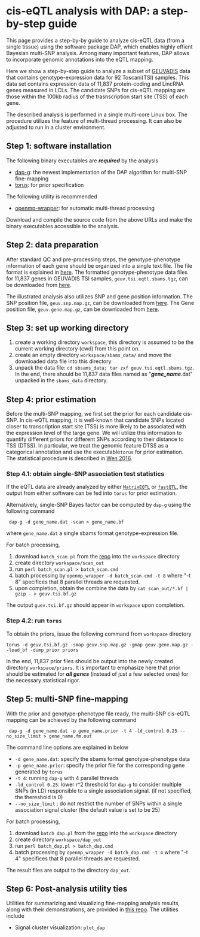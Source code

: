# cis-eQTL analysis with DAP: a step-by-step guide

This page provides a step-by-by guide to analyze cis-eQTL data (from a single tissue) using the software package DAP, which enables highly effient Bayesian multi-SNP analysis. Among many important features, DAP allows to incorporate genomic annotations into the eQTL mapping.

Here we show a step-by-step guide to analyze a subset of [GEUVADIS](http://www.geuvadis.org/) data that contains genotype-expression data for 92 Toscani(TSI) samples. This data set contains expression data of 11,837 protein-coding and LincRNA genes measured in LCLs. The candidate SNPs for cis-eQTL mapping are those within the 100kb radius of the trasnscription start site (TSS) of each gene.      

The described analysis is performed in a single multi-core Linux box. The procedure utilizes the feature of multi-thread processing. It can also be adjusted to run in a cluster environment.  

## Step 1: software installation

The following binary executables are ***required*** by the analysis
  * [dap-g](https://github.com/xqwen/dap/tree/master/dap_greedy_src): the newest implementation of the DAP algorithm for multi-SNP fine-mapping
  * [torus](https://github.com/xqwen/dap/tree/master/torus_src): for prior specification

The following utility is recommended
  * [openmp-wrapper](https://github.com/xqwen/openmp_wrapper): for automatic multi-thread processing

Download and compile the source code from the above URLs and make the binary executables accessible to the analysis.



## Step 2: data preparation

After standard QC and pre-processing steps, the genotype-phenotype information of each gene should be organized into a single text file. The file format is explained in [here](https://github.com/xqwen/dap/wiki/Case-study:-multi-SNP-fine-mapping#genotype-phenotype-data-file-required).  The formatted genotype-phenotype data files for 11,837 genes in GEUVADIS TSI samples, ```geuv.tsi.eqtl.sbams.tgz```, can be downloaded from [here](http://www-personal.umich.edu/~xwen/download/qtl_example/geuv.tsi.eqtl.sbams.tgz).

The illustrated analysis also utilizes SNP and gene position information. The SNP position file, ```geuv.snp.map.gz```, can be downloaded from [here](http://www-personal.umich.edu/~xwen/download/qtl_example/geuv.snp.map.gz). The Gene position file, ```geuv.gene.map.gz```, can be downloaded from [here](http://www-personal.umich.edu/~xwen/download/qtl_example/geuv.gene.map.gz).

## Step 3: set up working directory

1. create a working directory ```workspace```, this directory is assumed to be the current working directory (cwd) from this point on.
2. create an empty directory ```workspace/sbams_data/``` and move the downloaded data file into this directory
3. unpack the data file: ```cd sbsams_data; tar zxf geuv.tsi.eqtl.sbams.tgz```. In the end, there should be 11,837 data files named as "***gene_name***.dat" unpacked in the ```sbams_data``` directory.


## Step 4: prior estimation

Before the multi-SNP mapping, we first set the prior for each candidate cis-SNP. In cis-eQTL mapping, it is well-known that candidate SNPs located closer to transcription start site (TSS) is more likely to be associated with the  expression level of the targe gene. We will utilize this information to quantify different priors for different SNPs according to their distance to TSS (DTSS). In particular, we treat the genomic feature DTSS as a categorical annotation and use the executable```torus``` for prior estimation. The statistical procedure is described in [Wen 2016](http://projecteuclid.org/euclid.aoas/1475069621).

### Step 4.1: obtain single-SNP association test statistics

If the eQTL data are already analyzed by either [```MatrixEQTL```](http://www.bios.unc.edu/research/genomic_software/Matrix_eQTL/) or [```fastQTL```](http://fastqtl.sourceforge.net/), the output from either software can be fed into ```torus``` for prior estimation.

Alternatively, single-SNP Bayes factor can be computed by ```dap-g``` using the following command
```
 dap-g -d gene_name.dat -scan > gene_name.bf
```
where ```gene_name.dat``` a single sbams format genotype-expression file.

For batch processing,

1. download ```batch_scan.pl``` from the [repo](https://github.com/xqwen/qtl_pipeline/tree/master/scripts) into the ```workspace``` directory
2. create directory ```workspace/scan_out```
3. run ```perl batch_scan.pl > batch_scan.cmd```
4. batch processing by ```openmp_wrapper -d batch_scan.cmd -t 8``` where "-t 8" specifices that 8 parallel threads are requested.
5. upon completion, obtain the combine the data by ```cat scan_out/*.bf | gzip - > geuv.tsi.bf.gz``` 

The output ```guev.tsi.bf.gz``` should appear in ```workspace``` upon completion.


### Step 4.2: run ```torus```

To obtain the priors, issue the following command from ```workspace``` directory

```torus -d geuv.tsi.bf.gz -smap geuv.snp.map.gz -gmap geuv.gene.map.gz --load_bf -dump_prior priors```

In the end, 11,837 prior files should be output into the newly created directory ```workspace/priors```. It is important to emphasize here that prior should be estimated for ***all genes*** (instead of just a few selected ones) for the necessary statistical rigor. 

## Step 5: multi-SNP fine-mapping

With the prior and genotype-phenotype file ready, the multi-SNP cis-eQTL mapping can be achieved by the following command

``` dap-g -d gene_name.dat -p gene_name.prior -t 4 -ld_control 0.25 --no_size_limit > gene_name.fm.out```

The command line options are explained in below

  *  ```-d gene_name.dat```: specify the sbams format genotype-phenotype data
  *  ```-p gene_name.prior```: specify the prior file for the corresponding gene generated by ```torus```
  *  ```-t 4```: running ```dap-g``` with 4 parallel threads
  *  ```-ld_control 0.25```: lower r^2 threshold for ```dap-g``` to consider multiple SNPs (in LD) responsible to a single association signal. (if not specified, the thereshold is 0)
  *  ```--no_size_limit``` : do not restrict the number of SNPs within a single association signal cluster (the default value is set to be 25)


For batch processing,

1. download ```batch_dap.pl``` from the [repo](https://github.com/xqwen/qtl_pipeline/tree/master/scripts) into the ```workspace``` directory
2. create directory ```workspace/dap_out```
3. run ```perl batch_dap.pl > batch_dap.cmd```
4. batch processing by ```openmp_wrapper -d batch_dap.cmd -t 4``` where "-t 4" specifices that 8 parallel threads are requested.

The result files are output to the directory ```dap_out```.

## Step 6: Post-analysis utility ties

Utilities for summarizing and visualizing fine-mapping analysis results, along with their demonstrations, are provided in [this repo](https://github.com/xqwen/qtl_pipeline/tree/master/utility).  The utilities include

- Signal cluster visualization: ```plot_dap```
